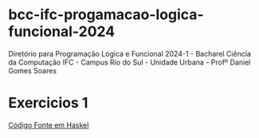 # bcc-ifc-progamacao-logica-funcional-2024
Diretório para Programação Lógica e Funcional 2024-1 - Bacharel Ciência da Computação IFC - Campus Rio do Sul - Unidade Urbana - Profº Daniel Gomes Soares

# Exercicios 1
[Código Fonte em Haskel](https://replit.com/@Juliada19/bcc-plf-2024-exercicios01?v=1)
